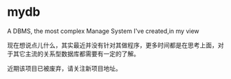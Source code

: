 # mydb
A DBMS, the most complex Manage System I've created,in my view


现在想说点儿什么，其实最近并没有针对其做程序，更多时间都是在思考上面，对于其它主流的关系型数据库都需要有一定的了解。

近期该项目已被废弃，请关注新项目地址。